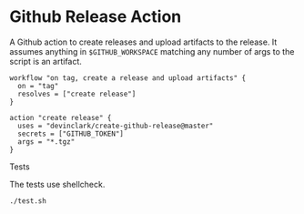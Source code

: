 # Github Release Action

A Github action to create releases and upload artifacts to the release. It assumes anything in `$GITHUB_WORKSPACE` matching any number of args to the script is an artifact.


```
workflow "on tag, create a release and upload artifacts" {
  on = "tag"
  resolves = ["create release"]
}

action "create release" {
  uses = "devinclark/create-github-release@master"
  secrets = ["GITHUB_TOKEN"]
  args = "*.tgz"
}
```

Tests

The tests use shellcheck.

```bash
./test.sh
```
